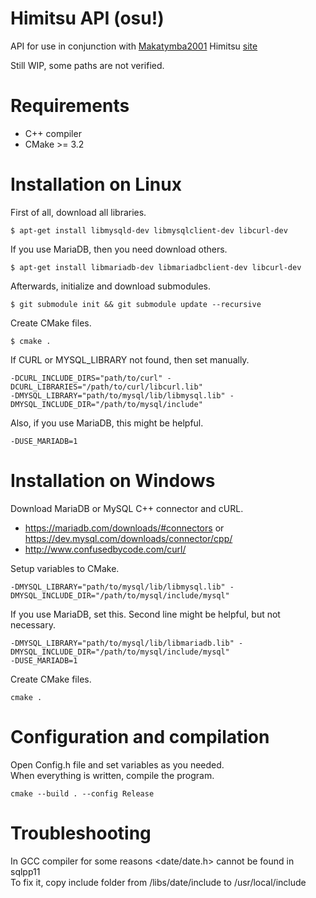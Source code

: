 # Himitsu API (osu!)

API for use in conjunction with [Makatymba2001](https://github.com/makatymba2001) Himitsu [site](https://github.com/makatymba2001/-WIP-himitsu-web)

Still WIP, some paths are not verified.

# Requirements
- C++ compiler
- CMake >= 3.2

# Installation on Linux
First of all, download all libraries.
```
$ apt-get install libmysqld-dev libmysqlclient-dev libcurl-dev
```
If you use MariaDB, then you need download others.
```
$ apt-get install libmariadb-dev libmariadbclient-dev libcurl-dev
```
Afterwards, initialize and download submodules.
```
$ git submodule init && git submodule update --recursive
```
Create CMake files.
```
$ cmake . 
```

If CURL or MYSQL_LIBRARY not found, then set manually.
```
-DCURL_INCLUDE_DIRS="path/to/curl" -DCURL_LIBRARIES="/path/to/curl/libcurl.lib"
-DMYSQL_LIBRARY="path/to/mysql/lib/libmysql.lib" -DMYSQL_INCLUDE_DIR="/path/to/mysql/include"
```
Also, if you use MariaDB, this might be helpful.
```
-DUSE_MARIADB=1
```

# Installation on Windows
Download MariaDB or MySQL C++ connector and cURL.
- https://mariadb.com/downloads/#connectors or https://dev.mysql.com/downloads/connector/cpp/
- http://www.confusedbycode.com/curl/

Setup variables to CMake.
```
-DMYSQL_LIBRARY="path/to/mysql/lib/libmysql.lib" -DMYSQL_INCLUDE_DIR="/path/to/mysql/include/mysql"
```
If you use MariaDB, set this. Second line might be helpful, but not necessary.
```
-DMYSQL_LIBRARY="path/to/mysql/lib/libmariadb.lib" -DMYSQL_INCLUDE_DIR="/path/to/mysql/include/mysql"
-DUSE_MARIADB=1
```

Create CMake files.
```
cmake .
```

# Configuration and compilation
Open Config.h file and set variables as you needed.</br>
When everything is written, compile the program.
```
cmake --build . --config Release
```

# Troubleshooting
In GCC compiler for some reasons <date/date.h> cannot be found in sqlpp11<br>
To fix it, copy include folder from /libs/date/include to /usr/local/include
